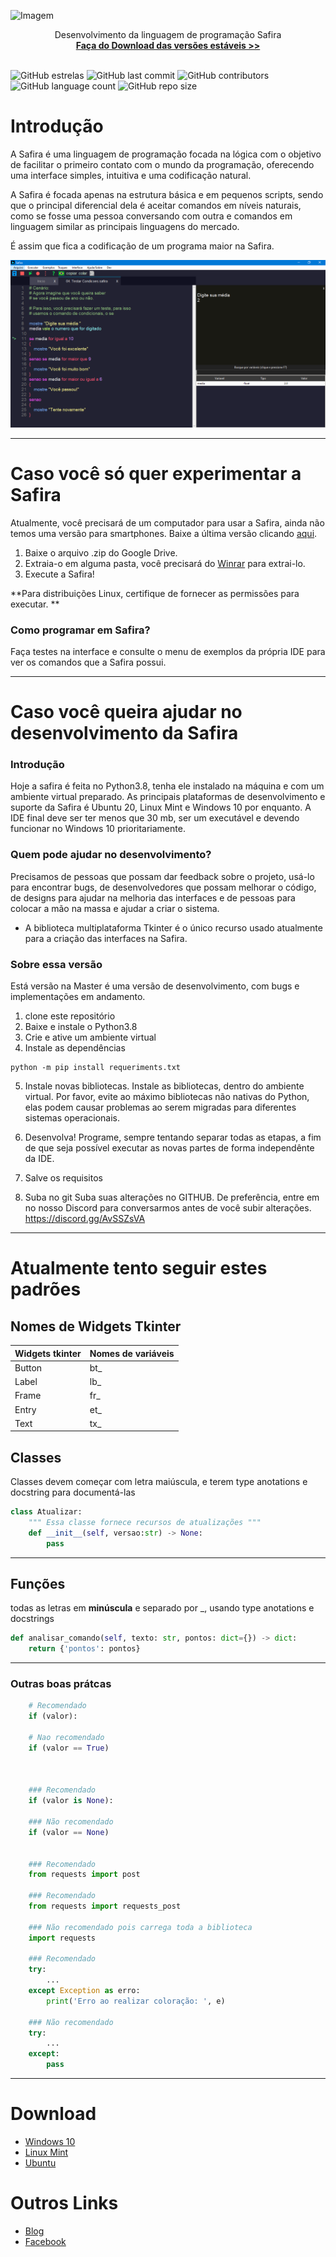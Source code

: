 ![Imagem](imagens/projeto.gif)

<p align="center">
  Desenvolvimento da linguagem de programação Safira
  <br>
  <a href="https://safiralang.blogspot.com/"><strong>Faça do Download das versões estáveis >> </strong></a>
  <br>
  <br>
</p>

![GitHub estrelas](https://img.shields.io/github/stars/safira-lang/safira-ide)
![GitHub last commit](https://img.shields.io/github/last-commit/safira-lang/safira-ide?style=flat-square)
![GitHub contributors](https://img.shields.io/github/contributors/safira-lang/safira-ide)
![GitHub language count](https://img.shields.io/github/languages/count/safira-lang/safira-ide)
![GitHub repo size](https://img.shields.io/github/repo-size/safira-lang/safira-ide)

# Introdução

A Safira é uma linguagem de programação focada na lógica com o objetivo de facilitar o primeiro contato com o mundo da programação, oferecendo uma interface simples, intuitiva e uma codificação natural.

A Safira é focada apenas na estrutura básica e em pequenos scripts, sendo que o principal diferencial dela é aceitar comandos em níveis naturais, como se fosse uma pessoa conversando com outra e comandos em linguagem similar as principais linguagens do mercado.

 
É assim que fica a codificação de um programa maior na Safira.  

![Imagem](imagens/safira.png)

--------------------------------

# Caso você só quer experimentar a Safira

Atualmente, você precisará de um computador para usar a Safira, ainda não temos uma versão para smartphones. Baixe a última versão clicando [aqui]( https://safiralang.blogspot.com/p/downloads.html).

1. Baixe o arquivo .zip do Google Drive.
2. Extraia-o em alguma pasta, você precisará do [Winrar](https://www.win-rar.com/start.html?&L=0) para extrai-lo.
3. Execute a Safira!

**Para distribuições Linux, certifique de fornecer as permissões para executar. **

### Como programar em Safira?

Faça testes na interface e consulte o menu de exemplos da própria IDE para ver os comandos que a Safira possui.

-------------------------------------

# Caso você queira ajudar no desenvolvimento da Safira

### Introdução

Hoje a safira é feita no Python3.8, tenha ele instalado na máquina e com um ambiente virtual preparado. As principais plataformas de desenvolvimento e suporte da Safira é Ubuntu 20, Linux Mint e Windows 10 por enquanto. A IDE final deve ser ter menos que 30 mb, ser um executável e devendo funcionar no Windows 10 prioritariamente.

### Quem pode ajudar no desenvolvimento?

Precisamos de pessoas que possam dar feedback sobre o projeto, usá-lo para encontrar bugs, de desenvolvedores que possam melhorar o código, de designs para ajudar na melhoria das interfaces e de pessoas para colocar a mão na massa e ajudar a criar o sistema.

* A biblioteca multiplataforma Tkinter é o único recurso usado atualmente para a criação das interfaces na Safira.

### Sobre essa versão

Está versão na Master é uma versão de desenvolvimento, com bugs e implementações em andamento.

1. clone este repositório  
2. Baixe e instale o Python3.8  
3. Crie e ative um ambiente virtual   
4. Instale as dependências
```shell
python -m pip install requeriments.txt
```
5. Instale novas bibliotecas.
Instale as bibliotecas, dentro do ambiente virtual. Por favor, evite ao máximo bibliotecas não nativas do Python, elas podem causar problemas ao serem migradas para diferentes sistemas operacionais.

6. Desenvolva!
Programe, sempre tentando separar todas as etapas, a fim de que seja possível executar as novas partes de forma independênte da IDE.
7. Salve os requisitos
8. Suba no git
Suba suas alterações no GITHUB. De preferência, entre em no nosso Discord para conversarmos antes de você subir alterações. https://discord.gg/AvSSZsVA

-----------------

# Atualmente tento seguir estes padrões

## Nomes de Widgets Tkinter

| Widgets tkinter    | Nomes de variáveis |
|--------------------|--------------------|
| Button             | bt_                |
| Label              | lb_                |
| Frame              | fr_                |
| Entry              | et_                |
| Text               | tx_                |

## Classes

Classes devem começar com letra maiúscula, e terem type anotations e docstring para documentá-las

```python
class Atualizar:
    """ Essa classe fornece recursos de atualizações """
    def __init__(self, versao:str) -> None:
        pass
```

------------------------

## Funções

todas as letras em **minúscula** e separado por _, usando type anotations e docstrings

```python
def analisar_comando(self, texto: str, pontos: dict={}) -> dict:
    return {'pontos': pontos}

```

-------------

### Outras boas prátcas

```python
    # Recomendado
    if (valor):

    # Nao recomendado
    if (valor == True)



    ### Recomendado
    if (valor is None):

    ### Não recomendado
    if (valor == None)


    ### Recomendado
    from requests import post

    ### Recomendado
    from requests import requests_post

    ### Não recomendado pois carrega toda a biblioteca
    import requests
    
    ### Recomendado
    try:
        ...
    except Exception as erro:
        print('Erro ao realizar coloração: ', e)

    ### Não recomendado
    try:
        ...
    except:
        pass

```

-------------------------

# Download

* [Windows 10](https://safiralang.blogspot.com/p/downloads.html)
* [Linux Mint](https://safiralang.blogspot.com/p/downloads.html)
* [Ubuntu](https://safiralang.blogspot.com/p/downloads.html)

# Outros Links

* [Blog](https://safiralang.blogspot.com/)
* [Facebook](https://www.facebook.com/safiralang/)
